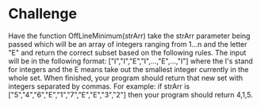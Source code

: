 # Challenge
Have the function OffLineMinimum(strArr) take the strArr parameter being passed which will be an array of integers ranging from 1...n and the letter "E" and return the correct subset based on the following rules. The input will be in the following format: ["I","I","E","I",...,"E",...,"I"] where the I's stand for integers and the E means take out the smallest integer currently in the whole set. When finished, your program should return that new set with integers separated by commas. For example: if strArr is ["5","4","6","E","1","7","E","E","3","2"] then your program should return 4,1,5.